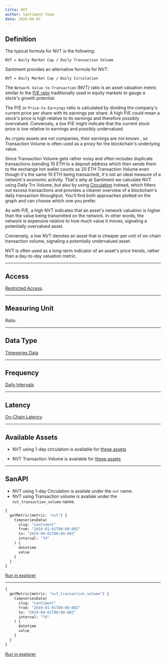 ```yaml
---
title: NVT
author: Santiment Team
date: 2020-04-07
---
```


## Definition

The typical formula for NVT is the following:

`NVT = Daily Market Cap / Daily Transaction Volume`

Santiment provides an alternative formula for NVT:

`NVT = Daily Market Cap / Daily Circulation`

The `Network Value-to-Transaction` (NVT) ratio is an asset valuation metric
similar to the [P/E
ratio](https://www.investopedia.com/terms/p/price-earningsratio.asp)
traditionally used in equity markets to gauge a stock's growth potential.

The P/E or `Price-to-Earnings` ratio is calculated by dividing the
company's current price per share with its earnings per share. A high
P/E could mean a stock's price is high relative to its earnings and
therefore possibly overvalued. Conversely, a low P/E might indicate that
the current stock price is low relative to earnings and possibly
undervalued.

As crypto assets are not companies, their earnings are not known , so
Transaction Volume is often used as a proxy for the blockchain's
underlying value.

Since Transaction Volume gets rather noisy and often includes duplicate
transactions (sending 10 ETH to a deposit address which then sends them to the
exchange hot wallet counts as 20 ETH Transaction Volume even though it's the
same 10 ETH being transacted), it's not an ideal measure of a network's economic
activity. That's why at Santiment we calculate NVT using Daily Trx Volume, but
also by using [Circulation](/metrics/circulation) instead, which filters out
excess transactions and provides a cleaner overview of a blockchain's daily
transaction throughput. You'll find both approaches plotted on the graph and can
choose which one you prefer.

As with P/E, a high NVT indicates that an asset's network valuation is
higher than the value being transmitted on the network. In other words,
the network is expensive relative to how much value it moves, signaling
a potentially overvalued asset.

Conversely, a low NVT denotes an asset that is cheaper per unit of
on-chain transaction volume, signaling a potentially undervalued asset.

NVT is often used as a long-term indicator of an asset's price trends,
rather than a day-to-day valuation metric.

---

## Access

[Restricted Access](/metrics/details/access#restricted-access).

---

## Measuring Unit

Ratio

---

## Data Type

[Timeseries Data](/metrics/details/data-type#timeseries-data)

---

## Frequency

[Daily Intervals](/metrics/details/frequency#daily-frequency)

---

## Latency

[On-Chain Latency](/metrics/details/latency#on-chain-latency)

---

## Available Assets

- NVT using 1-day circulation is available for [these
  assets](<https://api.santiment.net/graphiql?variables=&query=%7B%0A%20%20getMetric(metric%3A%20%22nvt%22)%20%7B%0A%20%20%20%20metadata%20%7B%0A%20%20%20%20%20%20availableSlugs%0A%20%20%20%20%7D%0A%20%20%7D%0A%7D%0A>)

- NVT Transaction Volume is available for [these
  assets](<https://api.santiment.net/graphiql?variables=&query=%7B%0A%20%20getMetric(metric%3A%20%22nvt_transaction_volume%22)%20%7B%0A%20%20%20%20metadata%20%7B%0A%20%20%20%20%20%20availableSlugs%0A%20%20%20%20%7D%0A%20%20%7D%0A%7D%0A>)

---

## SanAPI

- NVT using 1-day Circulation is availale under the `nvt` name.
- NVT using Transaction volume is availale under the `nvt_transaction_volume` name.

```graphql
{
  getMetric(metric: "nvt") {
    timeseriesData(
      slug: "santiment"
      from: "2019-01-01T00:00:00Z"
      to: "2019-09-01T00:00:00Z"
      interval: "7d"
    ) {
      datetime
      value
    }
  }
}
```

[Run in
explorer](<https://api.santiment.net/graphiql?query=%7B%0A%09getMetric(metric%3A%22nvt%22)%20%7B%0A%20%20%20%20timeseriesData(slug%3A%22santiment%22%2C%20from%3A%222019-01-01T00%3A00%3A00Z%22%2C%20to%3A%222019-09-01T00%3A00%3A00Z%22%2C%20interval%3A%227d%22)%20%7B%0A%20%20%20%20%20%20datetime%0A%20%20%20%20%20%20value%0A%20%20%20%20%7D%0A%20%20%7D%0A%7D%0A>)

---

```graphql
{
  getMetric(metric: "nvt_transaction_volume") {
    timeseriesData(
      slug: "santiment"
      from: "2019-01-01T00:00:00Z"
      to: "2019-09-01T00:00:00Z"
      interval: "7d"
    ) {
      datetime
      value
    }
  }
}
```

[Run in
explorer](<https://api.santiment.net/graphiql?query=%7B%0A%09getMetric(metric%3A%22nvt_transaction_volume%22)%20%7B%0A%20%20%20%20timeseriesData(slug%3A%22santiment%22%2C%20from%3A%222019-01-01T00%3A00%3A00Z%22%2C%20to%3A%222019-09-01T00%3A00%3A00Z%22%2C%20interval%3A%227d%22)%20%7B%0A%20%20%20%20%20%20datetime%0A%20%20%20%20%20%20value%0A%20%20%20%20%7D%0A%20%20%7D%0A%7D%0A>)
